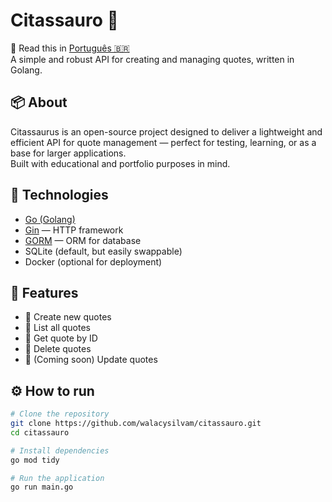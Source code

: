# Citassauro 🦖
📘 Read this in [Português 🇧🇷](README.pt-BR.md)<br>
A simple and robust API for creating and managing quotes, written in Golang.

## 📦 About

Citassaurus is an open-source project designed to deliver a lightweight and efficient API for quote management — perfect for testing, learning, or as a base for larger applications.  
Built with educational and portfolio purposes in mind.

## 🚀 Technologies

- [Go (Golang)](https://golang.org/)
- [Gin](https://github.com/gin-gonic/gin) — HTTP framework
- [GORM](https://gorm.io/) — ORM for database
- SQLite (default, but easily swappable)
- Docker (optional for deployment)

## 🔧 Features

- 🔹 Create new quotes
- 🔹 List all quotes
- 🔹 Get quote by ID
- 🔹 Delete quotes
- 🔹 (Coming soon) Update quotes

## ⚙️ How to run

```bash
# Clone the repository
git clone https://github.com/walacysilvam/citassauro.git
cd citassauro

# Install dependencies
go mod tidy

# Run the application
go run main.go